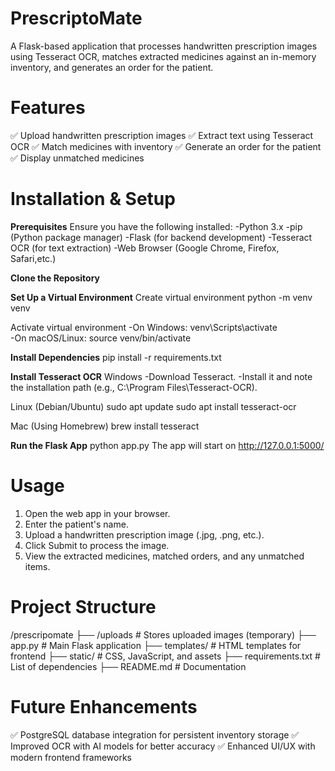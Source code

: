 # PrescriptoMate

A Flask-based application that processes handwritten prescription images using Tesseract OCR, matches extracted medicines against an in-memory inventory, and generates an order for the patient.

# Features
✅ Upload handwritten prescription images
✅ Extract text using Tesseract OCR
✅ Match medicines with inventory
✅ Generate an order for the patient
✅ Display unmatched medicines

# Installation & Setup
**Prerequisites**
Ensure you have the following installed:
-Python 3.x
-pip (Python package manager)
-Flask (for backend development)
-Tesseract OCR (for text extraction)
-Web Browser (Google Chrome, Firefox, Safari,etc.)

**Clone the Repository**

**Set Up a Virtual Environment**
Create virtual environment
python -m venv venv  

Activate virtual environment
-On Windows:
venv\Scripts\activate  
-On macOS/Linux:
source venv/bin/activate

**Install Dependencies**
pip install -r requirements.txt

**Install Tesseract OCR**
Windows
-Download Tesseract.
-Install it and note the installation path (e.g., C:\Program Files\Tesseract-OCR).

Linux (Debian/Ubuntu)
sudo apt update
sudo apt install tesseract-ocr

Mac (Using Homebrew)
brew install tesseract

**Run the Flask App**
python app.py
The app will start on http://127.0.0.1:5000/

# Usage
1. Open the web app in your browser.
2. Enter the patient's name.
3. Upload a handwritten prescription image (.jpg, .png, etc.).
4. Click Submit to process the image.
5. View the extracted medicines, matched orders, and any unmatched items.

# Project Structure
/prescripomate
 ├── /uploads              # Stores uploaded images (temporary)
 ├── app.py                # Main Flask application
 ├── templates/            # HTML templates for frontend
 ├── static/               # CSS, JavaScript, and assets
 ├── requirements.txt      # List of dependencies
 ├── README.md             # Documentation

# Future Enhancements
✅ PostgreSQL database integration for persistent inventory storage
✅ Improved OCR with AI models for better accuracy
✅ Enhanced UI/UX with modern frontend frameworks
